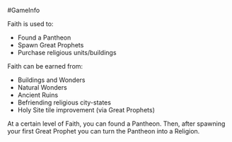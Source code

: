 #GameInfo 

Faith is used to:
 - Found a Pantheon
 - Spawn Great Prophets
 - Purchase religious units/buildings

Faith can be earned from:
 - Buildings and Wonders
 - Natural Wonders
 - Ancient Ruins
 - Befriending religious city-states
 - Holy Site tile improvement (via Great Prophets)

At a certain level of Faith, you can found a Pantheon. Then, after spawning your first Great Prophet you can turn the Pantheon into a Religion.
